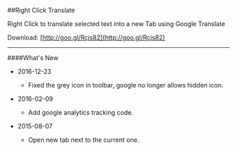 ##Right Click Translate

Right Click to translate selected text into a new Tab using Google Translate

Download: [http://goo.gl/Rcjs82](http://goo.gl/Rcjs82)

----------
####What's New

* 2016-12-23
    * Fixed the grey icon in toolbar, google no longer allows hidden icon.

* 2016-02-09
    * Add google analytics tracking code.

* 2015-08-07
    * Open new tab next to the current one.

